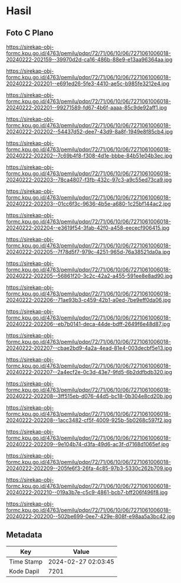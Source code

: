 # Hasil

## Foto C Plano

https://sirekap-obj-formc.kpu.go.id/4763/pemilu/pdpr/72/71/06/10/06/7271061006018-20240222-202159--39970d2d-ca16-486b-88e9-e13aa96364aa.jpg

https://sirekap-obj-formc.kpu.go.id/4763/pemilu/pdpr/72/71/06/10/06/7271061006018-20240222-202201--e691ed26-5fe3-4410-ae5c-b985fe3212e4.jpg

https://sirekap-obj-formc.kpu.go.id/4763/pemilu/pdpr/72/71/06/10/06/7271061006018-20240222-202201--99271589-fd67-4b6f-aaaa-85c9de92aff1.jpg

https://sirekap-obj-formc.kpu.go.id/4763/pemilu/pdpr/72/71/06/10/06/7271061006018-20240222-202202--54437d52-dee7-43d9-8a8f-1949e8f85cb4.jpg

https://sirekap-obj-formc.kpu.go.id/4763/pemilu/pdpr/72/71/06/10/06/7271061006018-20240222-202202--7c69b4f8-f308-4d1e-bbbe-84b51e04b3ec.jpg

https://sirekap-obj-formc.kpu.go.id/4763/pemilu/pdpr/72/71/06/10/06/7271061006018-20240222-202203--78ca4807-f3fb-432c-97c3-a9c55ed73ca9.jpg

https://sirekap-obj-formc.kpu.go.id/4763/pemilu/pdpr/72/71/06/10/06/7271061006018-20240222-202203--01cc6f3c-9636-4b5e-a680-1c25bf144ac2.jpg

https://sirekap-obj-formc.kpu.go.id/4763/pemilu/pdpr/72/71/06/10/06/7271061006018-20240222-202204--e3619f54-3fab-42f0-a458-eececf906415.jpg

https://sirekap-obj-formc.kpu.go.id/4763/pemilu/pdpr/72/71/06/10/06/7271061006018-20240222-202205--7f78d5f7-979c-4251-965d-76a38521da0a.jpg

https://sirekap-obj-formc.kpu.go.id/4763/pemilu/pdpr/72/71/06/10/06/7271061006018-20240222-202205--56861f20-3c2c-42a2-a455-591ee8e8ad90.jpg

https://sirekap-obj-formc.kpu.go.id/4763/pemilu/pdpr/72/71/06/10/06/7271061006018-20240222-202206--71ae93b3-c459-42b1-a0ed-7be9eff0da06.jpg

https://sirekap-obj-formc.kpu.go.id/4763/pemilu/pdpr/72/71/06/10/06/7271061006018-20240222-202206--eb7b0141-deca-44de-bdff-2649f6e48d87.jpg

https://sirekap-obj-formc.kpu.go.id/4763/pemilu/pdpr/72/71/06/10/06/7271061006018-20240222-202207--cbae2bd9-4a2a-4ead-81e4-003decbf5e13.jpg

https://sirekap-obj-formc.kpu.go.id/4763/pemilu/pdpr/72/71/06/10/06/7271061006018-20240222-202207--2a4ecf2e-0c3d-43e7-9fd5-6b2ddfbdb320.jpg

https://sirekap-obj-formc.kpu.go.id/4763/pemilu/pdpr/72/71/06/10/06/7271061006018-20240222-202208--3ff515eb-d076-44d5-bc18-0b304e8cd20b.jpg

https://sirekap-obj-formc.kpu.go.id/4763/pemilu/pdpr/72/71/06/10/06/7271061006018-20240222-202208--1acc3482-cf5f-4009-925b-5b0268c597f2.jpg

https://sirekap-obj-formc.kpu.go.id/4763/pemilu/pdpr/72/71/06/10/06/7271061006018-20240222-202209--9e104b74-d3fa-49d6-ac3f-d7168d1065ef.jpg

https://sirekap-obj-formc.kpu.go.id/4763/pemilu/pdpr/72/71/06/10/06/7271061006018-20240222-202209--205fe6f3-26fa-4c85-97b3-5330c262b709.jpg

https://sirekap-obj-formc.kpu.go.id/4763/pemilu/pdpr/72/71/06/10/06/7271061006018-20240222-202210--019a3b7e-c5c9-4861-bcb7-bff206f496f8.jpg

https://sirekap-obj-formc.kpu.go.id/4763/pemilu/pdpr/72/71/06/10/06/7271061006018-20240222-202200--502be699-0ee7-429e-808f-e98aa5a3bc42.jpg


## Metadata

| Key        | Value               |
| ---------- | ------------------- |
| Time Stamp | 2024-02-27 02:03:45 |
| Kode Dapil | 7201                |



